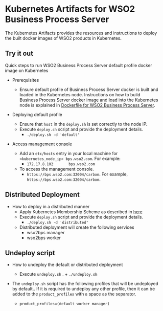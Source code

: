 # Kubernetes Artifacts for WSO2 Business Process Server #
The Kubernetes Artifacts provides the resources and instructions to deploy the built docker images of WSO2 products in Kubernetes.

## Try it out
Quick steps to run WSO2 Business Process Server default profile docker image on Kubernetes

* Prerequisites
    - Ensure default profile of Business Process Server docker is built and loaded in the Kubernetes node.
    Instructions on how to build Business Process Server docker image and load into the Kubernetes node is explained in [Dockerfile for WSO2 Business Process Server](https://github.com/wso2/dockerfiles/tree/master/wso2bps/README.md#building-the-docker-images).

* Deploying default profile
    - Ensure that `host` in the `deploy.sh` is set correctly to the node IP.
    - Execute `deploy.sh` script and provide the deployment details.
        + `./deploy.sh -d 'default'`

* Access management console
    - Add an `etc/hosts` entry in your local machine for `<kubernetes_node_ip> bps.wso2.com`. For example:
        + `172.17.8.102       bps.wso2.com`
    - To access the management console.
        +  `https://bps.wso2.com:32004/carbon`. For example, `https://bps.wso2.com:32004/carbon`.

## Distributed Deployment

* How to deploy in a distributed manner
    - Apply Kubernetes Membership Scheme as described in [here](https://docs.wso2.com/display/KA100/Kubernetes+Membership+Scheme+for+WSO2+Carbon)
    - Execute `deploy.sh` script and provide the deployment details.
        + `./deploy.sh -d 'distributed'`
    - Distributed deployment will create the following services
        + wso2bps manager
        + wso2bps worker

## Undeploy script

* How to undeploy the default or distributed deployment
    - Execute `undeploy.sh` .
          + `./undeploy.sh`

* The `undeploy.sh` script has the following profiles that will be undeployed by default.. If it is required to undeploy any other profile, then it can be added to the `product_profiles` with a space as the separator.
    - `product_profiles=(default worker manager)`
